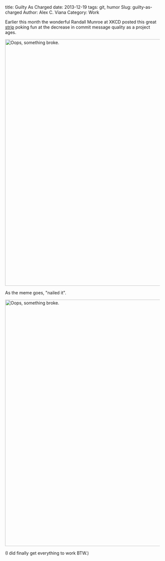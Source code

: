 title: Guilty As Charged
date: 2013-12-19
tags: git, humor
Slug: guilty-as-charged
Author: Alex C. Viana
Category: Work

Earlier this month the wonderful Randall Munroe at XKCD posted this great [strip](http://xkcd.com/1296/) poking fun at the decrease in commit message quality as a project ages.  

<img style="width: 800px; max-width: 100%; height: auto;" alt="Oops, something broke." src="http://imgs.xkcd.com/comics/git_commit.png/">

As the meme goes, "nailed it".

<img style="width: 800px; max-width: 100%; height: auto;" alt="Oops, something broke." src="/images/github-commit-history.png">

(I did finally get everything to work BTW.)
